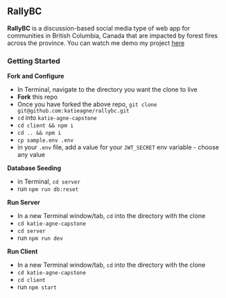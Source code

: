 ## RallyBC

**RallyBC** is a discussion-based social media type of web app for communities in British Columbia, Canada that are impacted by forest fires across the province. You can watch me demo my project [here](https://www.canva.com/design/DAEqJWgXggc/n0xLJvsku1vRnK6vzn7Z1Q/view?)

### Getting Started

**Fork and Configure**

- In Terminal, navigate to the directory you want the clone to live
- **Fork** this repo
- Once you have forked the above repo, `git clone git@github.com:katieagne/rallybc.git`
- `cd` into `katie-agne-capstone`
- `cd client && npm i`
- `cd .. && npm i`
- `cp sample.env .env`
- in your `.env` file, add a value for your `JWT_SECRET` env variable - choose any value

**Database Seeding**

- in Terminal, `cd server`
- run `npm run db:reset`

**Run Server**

- In a new Terminal window/tab, `cd` into the directory with the clone
- `cd katie-agne-capstone`
- `cd server`
- run `npm run dev`

**Run Client**

- In a new Terminal window/tab, `cd` into the directory with the clone
- `cd katie-agne-capstone`
- `cd client`
- run `npm start`
